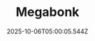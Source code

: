---
title: "Megabonk"
id: 3405340
date: 2025-10-06T05:00:05.544Z
link: games/steam/recent/megabonk
image: http://media.steampowered.com/steamcommunity/public/images/apps/3405340/8e0ff36cdb1076d69347a2796c7ef5ee18b2fee8.jpg
playtime_2weeks: 550
playtime_forever: 550
playtime_windows_forever: 0
playtime_mac_forever: 0
playtime_linux_forever: 550
playtime_deck_forever: 550
---